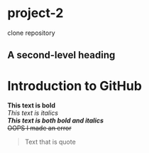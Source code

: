 # project-2
clone repository
## A second-level heading
# Introduction to GitHub
**This text is bold**\
*This text is italics*\
***This text is both bold and italics***\
~~OOPS I made an error~~
> Text that is quote

